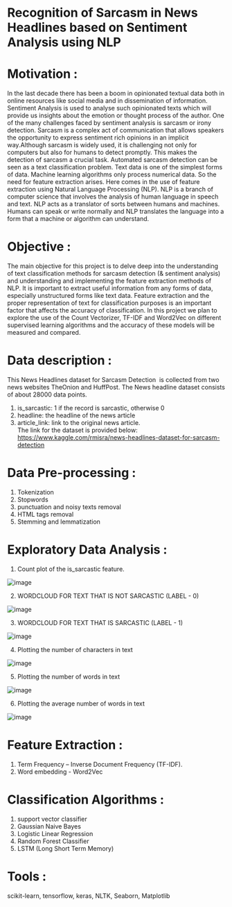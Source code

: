 # Recognition of Sarcasm in News Headlines based on Sentiment Analysis using NLP

# Motivation : 
In the last decade there has been a boom in opinionated textual data both in online resources like social media and in dissemination of information. Sentiment Analysis is used to analyse such opinionated texts which will provide us insights about the emotion or thought process of the author. One of the many challenges faced by sentiment analysis is sarcasm or irony detection. Sarcasm is a complex act of communication that allows speakers the opportunity to express sentiment rich opinions in an implicit way.Although sarcasm is widely used, it is challenging not only for computers but also for humans to detect promptly. This makes the detection of sarcasm a crucial task. Automated sarcasm detection can be seen as a text classification problem. Text data is one of the simplest forms of data. Machine learning algorithms only process numerical data. So the need for feature extraction arises. Here comes in the use of feature extraction using Natural Language Processing (NLP). NLP is a branch of computer science that involves the analysis of human language in speech and text. NLP acts as a translator of sorts between humans and machines. Humans can speak or write normally and NLP translates the language into a form that a machine or algorithm can understand. 

# Objective : 
The main objective for this project is to delve deep into the understanding of text classification methods for sarcasm detection (& sentiment analysis) and understanding and implementing the feature extraction methods of NLP. It is important to extract useful information from any forms of data, especially unstructured forms like text data. Feature extraction and the proper representation of text for classification purposes is an important factor that affects the accuracy of classification. In this project we plan to explore the use of the Count Vectorizer, TF-IDF and Word2Vec on different supervised learning algorithms and the accuracy of these models will be measured and compared. 

# Data description : 
This News Headlines dataset for Sarcasm Detection  is collected from two news websites TheOnion and HuffPost.
The News headline dataset consists of about 28000 data points.
1. is_sarcastic: 1 if the record is sarcastic, otherwise 0 
2. headline: the headline of the news article
3. article_link: link to the original news article.   
The link for the dataset is provided below:  https://www.kaggle.com/rmisra/news-headlines-dataset-for-sarcasm-detection

# Data Pre-processing :
1. Tokenization
2. Stopwords
3. punctuation and noisy texts removal
4. HTML tags removal
5. Stemming and lemmatization

# Exploratory Data Analysis : 
1. Count plot of the is_sarcastic feature.

![image](https://github.com/user-attachments/assets/3818b906-37ba-43a6-b29f-56f957a1a5c3)


2. WORDCLOUD FOR TEXT THAT IS NOT SARCASTIC (LABEL - 0)

![image](https://github.com/user-attachments/assets/647e65f9-2aa5-4fff-9c7d-c9d5b57fdff3)


3. WORDCLOUD FOR TEXT THAT IS SARCASTIC (LABEL - 1)

![image](https://github.com/user-attachments/assets/a3b40d66-effc-457b-9f8c-64ed8db028da)


4. Plotting the number of characters in text

![image](https://github.com/user-attachments/assets/95c68d86-1f6d-4ab5-9251-9e7749b53549)


5. Plotting the number of words in text

![image](https://github.com/user-attachments/assets/f2caab06-50c0-4574-a8ed-174f4d18280a)


6. Plotting the average number of words in text

 ![image](https://github.com/user-attachments/assets/7a5491cf-1a76-4aa4-991d-50b03648ba53)



# Feature Extraction : 
1. Term Frequency – Inverse Document Frequency (TF-IDF).
2. Word embedding - Word2Vec


# Classification Algorithms : 
1)	support vector classifier
2)	Gaussian Naive Bayes
3)	Logistic Linear Regression
4)	Random Forest Classifier
5)	LSTM (Long Short Term Memory)

# Tools : 
scikit-learn, tensorflow, keras, NLTK, Seaborn, Matplotlib

 











